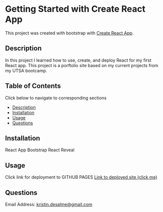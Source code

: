 # Getting Started with Create React App

This project was created with bootstrap with [Create React App](https://github.com/facebook/create-react-app).

## Description

In this project I learned how to use, create, and deploy React for my first React app. This project is a porftolio site based on my current projects from my UTSA bootcamp.

## Table of Contents

Click below to navigate to corresponding sections

- [Description](#description)
- [Installation](#installation)
- [Usage](#usage)
- [Questions](#questions)

## Installation

React App
Bootstrap
React Reveal

## Usage

Click link for deployment to GITHUB PAGES
<a href='https://kr1istin.github.io/React-Portfolio2/'>Link to deployed site (click me)</a>

## Questions

Email Address:
<a href="mailto:kristin.desalme@gmail.com">kristin.desalme@gmail.com</a>
